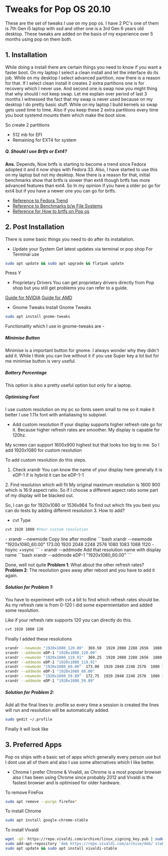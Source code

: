 # Tweaks for Pop OS 20.10
 These are the set of tweaks I use on my pop os. I have 2 PC's one of them is 7th Gen i5 laptop with ssd and other one is a 3rd Gen 6 years old desktop. These tweaks are added on the basis of my experience over 5 months using pop on them both.
  
## 1. Installation
 While doing a install there are certain things you need to know if you want a faster boot. On my laptop I select a clean install and let the interface do its job. While on my desktop I select advanced partition, now there is a reason for that. If I select clean install it creates 2 extra partitions one is for recovery which I never use. And second one is swap now you might thing that why should i not keep swap. Let me explain over period of last 3 months I witnessed the fact that my swap is never used because on my desktop I do pretty basic stuff. While on my laptop I build kernels so swap gets used time to time. Also if you keep these 2 extra partitions every time you boot systemd mounts them which make the boot slow.
 
 So create 2 partitions
 - 512 mb for EFI
 - Remaining for EXT4 for system
 
##### Q. Should I use Brtfs or Ext4?
**Ans.** Depends, Now brtfs is starting to become a trend since Fedora adopted it and it now ships with Fedora 33. Also, I have started to use this on my laptop but not my desktop. Now there is a reason for that, initial benchmarks show that brtfs is slower than ext4 though brtfs has more advanced features than ext4. So In my opinion if you have a older pc go for ext4 but if you have a newer one you can go for brtfs.

- [Reference to Fedora Trend](https://www.phoronix.com/scan.php?page=news_item&px=Fedora-33-Released)
- [Reference to Benchmarks b/w File Systems](https://www.unixmen.com/review-ext4-vs-btrfs-vs-xfs/)
- [Reference for How to brtfs on Pop os](https://mutschler.eu/linux/install-guides/pop-os-btrfs/)

## 2. Post Installation
 There is some basic things you need to do after its installation.
 
 - Update your System
 Get latest updates via terminal or pop shop
 For Terminal use
 ```bash
 sudo apt update && sudo apt upgrade && flatpak update
 ```
 Press Y
 
 - Proprietary Drivers
 You can get proprietary drivers directly from Pop shop but you still get problems you can refer to a guide.
 
 [Guide for NVIDIA](https://askubuntu.com/questions/61396/how-do-i-install-the-nvidia-drivers) 
 [Guide for AMD](https://linuxconfig.org/how-to-install-the-latest-amd-radeon-drivers-on-ubuntu-18-04-bionic-beaver-linux#:~:text=In%20order%20to%20get%20the,the%20form%20of%20a%20tarball.)
 
 - Gnome Tweaks
 Install Gnome Tweaks
 ```bash
 sudo apt install gnome-tweaks
 ```
 Functionality which I use in gnome-tweaks are -
 
##### Minimise Button
 Minimise is a important button for gnome. I always wonder why they didn't add it. While I think you can live without it if you use Super key a lot but for me minimise button is very useful.
 <gnome-minimise>
##### Battery Percentage
 This option is also a pretty useful option but only for a laptop.
##### Optimising Font
 I use custom resolution on my pc so fonts seem small to me so it make it better I use 1.11x font with antialiasing to subpixel.
 <custom-font-size>
 
 - Add custom resolution
 If your display supports higher refresh rate go for it. Because higher refresh rates are smoother. My display is capable for 120hz.
 <set-of-refreshrates>
 <set-of-resolutions>
 My screen can support 1600x900 highest but that looks too big to me. So I add 1920x1080 for custom resolution
 
 To add custom resolution do this steps.
 1. Check xrandr
 You can know the name of your display here generally it is eDP-1 if is hybrid it can be eDP-1-1
 <xrandr>
 2. Find resolution which will fit
 My original maximum resolution is 1600 900 which is 16:9 aspect ratio. So if I choose a different aspect ratio some part of my display will be blacked out.
 
 So, I can go for 1920x1080 or 1536x864
 To find out which fits you best you can do tests by adding different resolution
 3. How to add?
 - cvt
 Type
 ```bash
 cvt 1920 1080 #Your custom resolution
 ```
 <cvt>
 - xrandr --newmode
 Copy line after modline
 ```bash
 xrandr --newmode "1920x1080_60.00"  173.00  1920 2048 2248 2576  1080 1083 1088 1120 -hsync +vsync
 ```
 <newmode>
 - xrandr --addmode
 Add that resolution name with display name
 ```bash
 xrandr --addmode eDP-1 "1920x1080_60.00"
 ```
 <addmode>
 
 Done, well not quite
 **Problem 1**: What about the other refresh rates?
 **Problem 2**: The resolution goes away after reboot and you have to add it again.
 
 ##### Solution for Problem 1:
 You have to experiment with cvt a bit to find which refresh rates should be.
 As my refresh rate is from 0-120 I did some expermientation and added some resolution.
 
 Like if your refresh rate supports 120 you can directly do this.
 ```bash
 cvt 1920 1080 120
 ```
 <custom-120>
 
 Finally I added these resolutions
 ```bash
 xrandr --newmode "1920x1080_120.00"  369.50  1920 2080 2288 2656  1080 1083 1088 1160 -hsync +vsync
 xrandr --addmode eDP-1 "1920x1080_120.00"
 xrandr --newmode "1920x1080_119.91"  369.25  1920 2080 2288 2656  1080 1083 1088 1160 -hsync +vsync
 xrandr --addmode eDP-1 "1920x1080_119.91"
 xrandr --newmode "1920x1080_60.00"  173.00  1920 2048 2248 2576  1080 1083 1088 1120 -hsync +vsync
 xrandr --addmode eDP-1 "1920x1080_60.00"
 xrandr --newmode "1920x1080_59.89"  172.75  1920 2048 2248 2576  1080 1083 1088 1120 -hsync +vsync
 xrandr --addmode eDP-1 "1920x1080_59.89"
 ```
 ##### Solution for Problem 2:
 Add all the final lines to .profile so every time a session is created the lines will run and resolution will be automatically added.
 ```bash
 sudo gedit ~/.profile
 ```
 <profile>
 
 Finally it will look like
 <custom-resolution-final>
 
 ## 3. Preferred Apps
 Pop os ships with a basic set of apps which generally every person use but I dont use all of them and also I use some alternatives which I like better.
 
 - Chrome
 I prefer Chrome & Vivaldi, as Chrome is a most popular browser also I has been using Chrome since probably 2012 and Vivaldi is the fastest browser and is optimised for older hardware.
 
 To remove FireFox
 ```bash
 sudo apt remove --purge firefox*
 ```
 To install Chrome
 ```bash
 sudo apt install google-chrome-stable
 ```
 To install Vivaldi
 ```bash
 wget -qO- https://repo.vivaldi.com/archive/linux_signing_key.pub | sudo apt-key add -
 sudo add-apt-repository 'deb https://repo.vivaldi.com/archive/deb/ stable main' 
 sudo apt update && sudo apt install vivaldi-stable 
 ```
 
